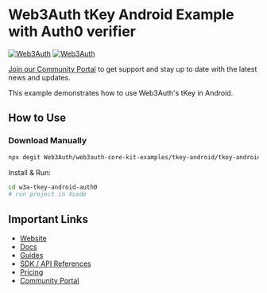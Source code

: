 # Web3Auth tKey Android Example with Auth0 verifier

[![Web3Auth](https://img.shields.io/badge/Web3Auth-SDK-blue)](https://web3auth.io/docs/sdk/core-kit/tkey-android)
[![Web3Auth](https://img.shields.io/badge/Web3Auth-Community-cyan)](https://community.web3auth.io)


[Join our Community Portal](https://community.web3auth.io/) to get support and stay up to date with the latest news and updates.

This example demonstrates how to use Web3Auth's tKey in Android.

## How to Use

### Download Manually

```bash
npx degit Web3Auth/web3auth-core-kit-examples/tkey-android/tkey-android-auth0-example w3a-tkey-android-auth0
```

Install & Run:

```bash
cd w3a-tkey-android-auth0
# run project in Xcode
```

## Important Links

- [Website](https://web3auth.io)
- [Docs](https://web3auth.io/docs)
- [Guides](https://web3auth.io/docs/content-hub?type=guides)
- [SDK / API References](https://web3auth.io/docs/sdk)
- [Pricing](https://web3auth.io/pricing.html)
- [Community Portal](https://community.web3auth.io)